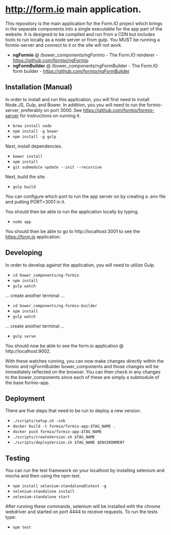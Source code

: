 http://form.io main application.
================================
This repository is the main application for the Form.IO project which brings in the separate components into a single
executable for the app part of the website. It is designed to be compiled and run from a CDN but includes tools to run
locally as a node server or from gulp. You MUST be running a formio-server and connect to it or the site will not work.

 - **ngFormio** @ /bower_components/ngFormio - The Form.IO renderer - https://github.com/formio/ngFormio
 - **ngFormBuilder** @ /bower_components/ngFormBuilder - The Form.IO form builder - https://github.com/formio/ngFormBuilder

Installation (Manual)
------------
In order to install and run this application, you will first need to install Node.JS, Gulp, and Bower. In addition, you
you will need to run the formio-server, preferably on port 3000. See https://github.com/formio/formio-server for
instructions on running it.

  - ```brew install node```
  - ```npm install -g bower```
  - ```npm install -g gulp```

Next, install dependencies.

  - ```bower install```
  - ```npm install```
  - ```git submodule update --init --recursive```

Next, build the site.

  - ```gulp build```

You can configure which port to run the app server on by creating a .env file and putting PORT=3001 in it.

You should then be able to run the application locally by typing.

  - ```node app```

You should then be able to go to http://localhost:3001 to see the https://form.io application.

Developing
------------
In order to develop against the application, you will need to utilize Gulp.

  - ```cd bower_components/ng-formio```
  - ```npm install```
  - ```gulp watch```

... create another terminal ...

  - ```cd bower_components/ng-formio-builder```
  - ```npm install```
  - ```gulp watch```

... create another terminal ...

  - ```gulp serve```

You should now be able to see the form.io application @ http://localhost:9002.

With these watches running, you can now make changes directly within the formio and ngFormBuilder
bower_components and those changes will be immediately reflected on the browser. You can then
check in any changes to the bower_components since each of these are simply a submodule of the
base formio-app.

Deployment
---------------
There are five steps that need to be run to deploy a new version.

  - ```./scripts/setup.sh -snb```
  - ```docker build -t formio/formio-app:$TAG_NAME .```
  - ```docker push formio/formio-app:$TAG_NAME```
  - ```./scripts/createVersion.sh $TAG_NAME```
  - ```./scripts/deployVersion.sh $TAG_NAME $ENVIRONMENT```

Testing
-------
You can run the test framework on your localhost by installing selenium and mocha and then using the npm test.

  - ```npm install selenium-standalone@latest -g```
  - ```selenium-standalone install```
  - ```selenium-standalone start```

After running these commands, selenium will be installed with the chrome webdriver and started on port 4444 to receive requests. To run the tests type:

  - ```npm test```
